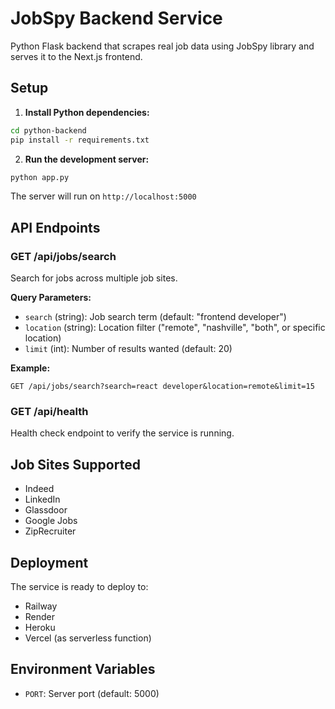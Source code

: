 # JobSpy Backend Service

Python Flask backend that scrapes real job data using JobSpy library and serves it to the Next.js frontend.

## Setup

1. **Install Python dependencies:**
```bash
cd python-backend
pip install -r requirements.txt
```

2. **Run the development server:**
```bash
python app.py
```

The server will run on `http://localhost:5000`

## API Endpoints

### GET /api/jobs/search
Search for jobs across multiple job sites.

**Query Parameters:**
- `search` (string): Job search term (default: "frontend developer")
- `location` (string): Location filter ("remote", "nashville", "both", or specific location)
- `limit` (int): Number of results wanted (default: 20)

**Example:**
```
GET /api/jobs/search?search=react developer&location=remote&limit=15
```

### GET /api/health
Health check endpoint to verify the service is running.

## Job Sites Supported
- Indeed
- LinkedIn  
- Glassdoor
- Google Jobs
- ZipRecruiter

## Deployment

The service is ready to deploy to:
- Railway
- Render
- Heroku
- Vercel (as serverless function)

## Environment Variables
- `PORT`: Server port (default: 5000)